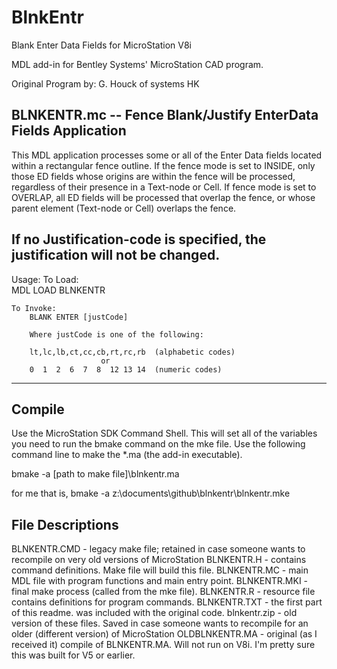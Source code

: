 # BlnkEntr
Blank Enter Data Fields for MicroStation V8i

MDL add-in for Bentley Systems' MicroStation CAD program.

Original Program by: G. Houck of systems HK

BLNKENTR.mc -- Fence Blank/Justify EnterData Fields Application
---------------------------------------------------------------------
This MDL application processes some or all of the Enter Data fields
located within a rectangular fence outline.  If the fence mode is set
to INSIDE, only those ED fields whose origins are within the fence
will be processed, regardless of their presence in a Text-node or
Cell.  If fence mode is set to OVERLAP, all ED fields will be processed
that overlap the fence, or whose parent element (Text-node or Cell)
overlaps the fence.

If no Justification-code is specified, the justification will not be
changed.
---------------------------------------------------------------------
Usage:
	To Load:	
		MDL LOAD BLNKENTR
	
	To Invoke:	
		BLANK ENTER [justCode]
	
		Where justCode is one of the following:
			
		lt,lc,lb,ct,cc,cb,rt,rc,rb	(alphabetic codes)
						or
		0  1  2  6  7  8  12 13 14	(numeric codes)
---------------------------------------------------------------------

## Compile
Use the MicroStation SDK Command Shell. This will set all 
of the variables you need to run the bmake command on the mke file.
Use the following command line to make the *.ma (the add-in executable).

bmake -a [path to make file]\blnkentr.ma

for me that is,
bmake -a z:\documents\github\blnkentr\blnkentr.mke

## File Descriptions
BLNKENTR.CMD - legacy make file; retained in case someone wants to recompile 
on very old versions of MicroStation
BLNKENTR.H - contains command definitions. Make file will build this file.
BLNKENTR.MC - main MDL file with program functions and main entry point.
BLNKENTR.MKI - final make process (called from the mke file).
BLNKENTR.R - resource file contains definitions for program commands.
BLNKENTR.TXT - the first part of this readme. was included with the original code.
blnkentr.zip - old version of these files. Saved in case someone wants to 
recompile for an older (different version) of MicroStation
OLDBLNKENTR.MA - original (as I received it) compile of BLNKENTR.MA. Will 
not run on V8i. I'm pretty sure this was built for V5 or earlier.
